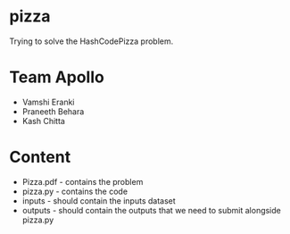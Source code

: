 # pizza
Trying to solve the HashCodePizza problem. 

# Team Apollo
- Vamshi Eranki 
- Praneeth Behara
- Kash Chitta

# Content
- Pizza.pdf - contains the problem
- pizza.py - contains the code 
- inputs - should contain the inputs dataset
- outputs - should contain the outputs that we need to submit alongside pizza.py